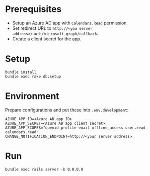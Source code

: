 # Prerequisites

- Setup an Azure AD app with `Calendars.Read` permission.
- Set redirect URL to `http://<you server address>/auth/microsoft_graph/callback`.
- Create a client secret for the app.

# Setup

```
bundle install
bundle exec rake db:setup
```

# Environment

Prepare configurations and put these into `.env.development`:

```
AZURE_APP_ID=<Azure AD app ID>
AZURE_APP_SECRET=<Azure AD app client secret>
AZURE_APP_SCOPES="openid profile email offline_access user.read calendars.read"
CHANGE_NOTIFICATION_ENDPOINT=http://<your server address>
```

# Run

```
bundle exec rails server -b 0.0.0.0
```
